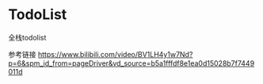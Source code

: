 # TodoList
全栈todolist

参考链接
https://www.bilibili.com/video/BV1LH4y1w7Nd?p=6&spm_id_from=pageDriver&vd_source=b5a1fffdf8e1ea0d15028b7f7449011d
